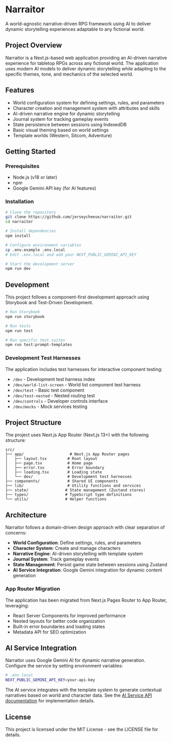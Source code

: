 # Narraitor

A world-agnostic narrative-driven RPG framework using AI to deliver dynamic storytelling experiences adaptable to any fictional world.

## Project Overview

Narraitor is a Next.js-based web application providing an AI-driven narrative experience for tabletop RPGs across any fictional world. The application uses modern AI models to deliver dynamic storytelling while adapting to the specific themes, tone, and mechanics of the selected world.

## Features

- World configuration system for defining settings, rules, and parameters
- Character creation and management system with attributes and skills
- AI-driven narrative engine for dynamic storytelling
- Journal system for tracking gameplay events
- State persistence between sessions using IndexedDB
- Basic visual theming based on world settings
- Template worlds (Western, Sitcom, Adventure)

## Getting Started

### Prerequisites

- Node.js (v18 or later)
- npm
- Google Gemini API key (for AI features)

### Installation

```bash
# Clone the repository
git clone https://github.com/jerseycheese/narraitor.git
cd narraitor

# Install dependencies
npm install

# Configure environment variables
cp .env.example .env.local
# Edit .env.local and add your NEXT_PUBLIC_GEMINI_API_KEY

# Start the development server
npm run dev
```

## Development

This project follows a component-first development approach using Storybook and Test-Driven Development.

```bash
# Run Storybook
npm run storybook

# Run tests
npm run test

# Run specific test suites
npm run test:prompt-templates
```

### Development Test Harnesses

The application includes test harnesses for interactive component testing:

- `/dev` - Development test harness index
- `/dev/world-list-screen` - World list component test harness
- `/dev/test` - Basic test component
- `/dev/test-nested` - Nested routing test
- `/dev/controls` - Developer controls interface
- `/dev/mocks` - Mock services testing

## Project Structure

The project uses Next.js App Router (Next.js 13+) with the following structure:

```
src/
├── app/                    # Next.js App Router pages
│   ├── layout.tsx         # Root layout
│   ├── page.tsx           # Home page
│   ├── error.tsx          # Error boundary
│   ├── loading.tsx        # Loading state
│   └── dev/               # Development test harnesses
├── components/            # Shared UI components
├── lib/                   # Utility functions and services
├── state/                # State management (Zustand stores)
├── types/                # TypeScript type definitions
└── utils/                # Helper functions
```

## Architecture

Narraitor follows a domain-driven design approach with clear separation of concerns:

- **World Configuration**: Define settings, rules, and parameters
- **Character System**: Create and manage characters
- **Narrative Engine**: AI-driven storytelling with template system
- **Journal System**: Track gameplay events
- **State Management**: Persist game state between sessions using Zustand
- **AI Service Integration**: Google Gemini integration for dynamic content generation

### App Router Migration

The application has been migrated from Next.js Pages Router to App Router, leveraging:
- React Server Components for improved performance
- Nested layouts for better code organization
- Built-in error boundaries and loading states
- Metadata API for SEO optimization

## AI Service Integration

Narraitor uses Google Gemini AI for dynamic narrative generation. Configure the service by setting environment variables:

```bash
# .env.local
NEXT_PUBLIC_GEMINI_API_KEY=your-api-key
```

The AI service integrates with the template system to generate contextual narratives based on world and character data. See the [AI Service API documentation](docs/technical-guides/ai-service-api.md) for implementation details.

## License

This project is licensed under the MIT License - see the LICENSE file for details.
